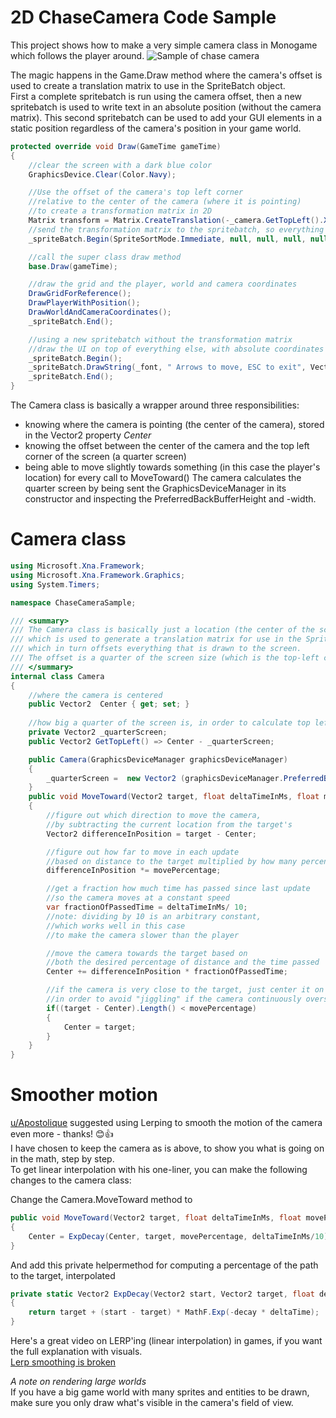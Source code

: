 # 2D ChaseCamera Code Sample
This project shows how to make a very simple camera class in Monogame which follows the player around.
![Sample of chase camera](https://github.com/xnafan/2DChaseCameraSample/blob/master/ChaseCameraSample.gif)

The magic happens in the Game.Draw method where the camera's offset is used to create a translation matrix to use in the SpriteBatch object.  
First a complete spritebatch is run using the camera offset, then a new spritebatch is used to write text in an absolute position (without the camera matrix). 
This second spritebatch can be used to add your GUI elements in a static position regardless of the camera's position in your game world.

```C#
protected override void Draw(GameTime gameTime)
{
    //clear the screen with a dark blue color
    GraphicsDevice.Clear(Color.Navy);

    //Use the offset of the camera's top left corner
    //relative to the center of the camera (where it is pointing)
    //to create a transformation matrix in 2D
    Matrix transform = Matrix.CreateTranslation(-_camera.GetTopLeft().X, -_camera.GetTopLeft().Y, 0);
    //send the transformation matrix to the spritebatch, so everything is drawn relative to the camera
    _spriteBatch.Begin(SpriteSortMode.Immediate, null, null, null, null, null, transform);

    //call the super class draw method
    base.Draw(gameTime);

    //draw the grid and the player, world and camera coordinates
    DrawGridForReference();
    DrawPlayerWithPosition();
    DrawWorldAndCameraCoordinates();
    _spriteBatch.End();

    //using a new spritebatch without the transformation matrix
    //draw the UI on top of everything else, with absolute coordinates
    _spriteBatch.Begin();
    _spriteBatch.DrawString(_font, " Arrows to move, ESC to exit", Vector2.One * 10, Color.Cyan);
    _spriteBatch.End();
}
```  

The Camera class is basically a wrapper around three responsibilities:  
- knowing where the camera is pointing (the center of the camera), stored in the Vector2 property *Center*
- knowing the offset between the center of the camera and the top left corner of the screen (a quarter screen)
- being able to move slightly towards something (in this case the player's location) for every call to MoveToward()
The camera calculates the quarter screen by being sent the GraphicsDeviceManager in its constructor and inspecting the PreferredBackBufferHeight and -width.
# Camera class
```C# 
using Microsoft.Xna.Framework;
using Microsoft.Xna.Framework.Graphics;
using System.Timers;

namespace ChaseCameraSample;

/// <summary>
/// The Camera class is basically just a location (the center of the screen)
/// which is used to generate a translation matrix for use in the SpriteBatch.Begin method
/// which in turn offsets everything that is drawn to the screen.
/// The offset is a quarter of the screen size (which is the top-left corner of the screen)
/// </summary>
internal class Camera
{
    //where the camera is centered
    public Vector2  Center { get; set; }
    
    //how big a quarter of the screen is, in order to calculate top left corner
    private Vector2 _quarterScreen;
    public Vector2 GetTopLeft() => Center - _quarterScreen;

    public Camera(GraphicsDeviceManager graphicsDeviceManager)
    {
        _quarterScreen =  new Vector2 (graphicsDeviceManager.PreferredBackBufferWidth/2, graphicsDeviceManager.PreferredBackBufferHeight/2);
    }
    public void MoveToward(Vector2 target, float deltaTimeInMs, float movePercentage= .02f)
    {
        //figure out which direction to move the camera,
        //by subtracting the current location from the target's
        Vector2 differenceInPosition = target - Center;

        //figure out how far to move in each update
        //based on distance to the target multiplied by how many percent of that distance to move
        differenceInPosition *= movePercentage;

        //get a fraction how much time has passed since last update
        //so the camera moves at a constant speed
        var fractionOfPassedTime = deltaTimeInMs/ 10;
        //note: dividing by 10 is an arbitrary constant,
        //which works well in this case
        //to make the camera slower than the player

        //move the camera towards the target based on
        //both the desired percentage of distance and the time passed
        Center += differenceInPosition * fractionOfPassedTime;

        //if the camera is very close to the target, just center it on the target
        //in order to avoid "jiggling" if the camera continuously overshoots the target
        if((target - Center).Length() < movePercentage)
        {
            Center = target;
        }
    }
}
```
# Smoother motion
[u/Apostolique](https://www.reddit.com/user/Apostolique/) suggested using Lerping to smooth the motion of the camera even more - thanks! 😊👍  
I have chosen to keep the camera as is above, to show you what is going on in the math, step by step.  
To get linear interpolation with his one-liner, you can make the following changes to the camera class:  

Change the Camera.MoveToward method to
```C#
public void MoveToward(Vector2 target, float deltaTimeInMs, float movePercentage= .02f)
{
    Center = ExpDecay(Center, target, movePercentage, deltaTimeInMs/10);
}
```
And add this private helpermethod for computing a percentage of the path to the target, interpolated
```C# 
private static Vector2 ExpDecay(Vector2 start, Vector2 target, float decay, float deltaTime)
{
    return target + (start - target) * MathF.Exp(-decay * deltaTime);
}
```
Here's a great video on LERP'ing (linear interpolation) in games, if you want the full explanation with visuals.  
[Lerp smoothing is broken](https://www.youtube.com/watch?v=LSNQuFEDOyQ)

*A note on rendering large worlds*  
If you have a big game world with many sprites and entities to be drawn, make sure you only draw what's visible in the camera's field of view.  
